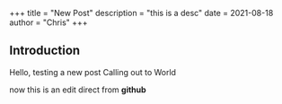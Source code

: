 +++
title = "New Post"
description = "this is a desc"
date = 2021-08-18
author = "Chris"
+++

## Introduction

Hello, testing a new post
Calling out to World

now this is an edit direct from **github**


